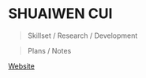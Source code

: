# SHUAIWEN CUI

> Skillset / Research / Development

> Plans / Notes

[Website](http://www.cuishuaiwen.com)